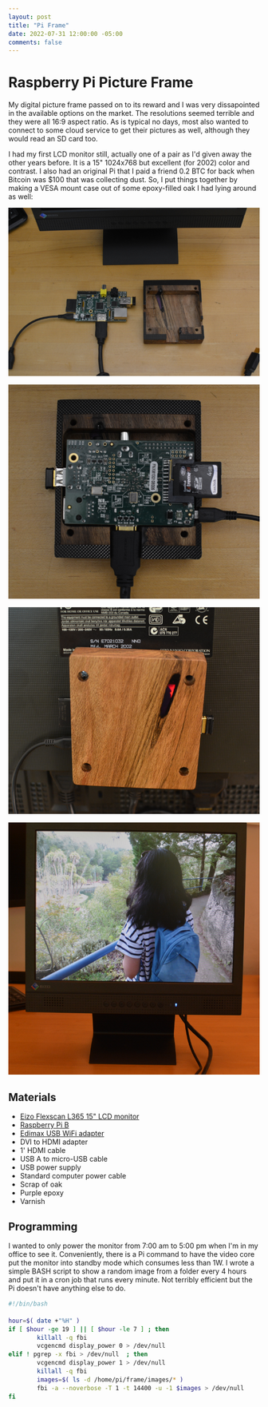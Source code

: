 ```yaml
---
layout: post
title: "Pi Frame"
date: 2022-07-31 12:00:00 -05:00
comments: false
---
```

# Raspberry Pi Picture Frame

My digital picture frame passed on to its reward and I was very dissapointed in the available options on the market.
The resolutions seemed terrible and they were all 16:9 aspect ratio.
As is typical no days, most also wanted to connect to some cloud service to get their pictures as well, although they would read an SD card too.

I had my first LCD monitor still, actually one of a pair as I'd given away the other years before.
It is a 15" 1024x768 but excellent (for 2002) color and contrast.
I also had an original Pi that I paid a friend 0.2 BTC for back when Bitcoin was $100 that was collecting dust.
So, I put things together by making a VESA mount case out of some epoxy-filled oak I had lying around as well:

![Unassembled Case](/images/unassembled.png)

![Detail of Case](/images/detail.png)

![Back View](/images/monitor_back.png)

![Front View](/images/monitor_front.png)

## Materials

* [Eizo Flexscan L365 15" LCD monitor](https://www.eizoglobal.com/support/db/products/model/L365)
* [Raspberry Pi B](https://www.raspberrypi.com/news/raspberry-pi-1-model-b-units-brought-back-to-life-for-charity/)
* [Edimax USB WiFi adapter](https://www.edimax.com/edimax/merchandise/merchandise_detail/data/edimax/global/wireless_adapters_n150/ew-7811un/)
* DVI to HDMI adapter
* 1' HDMI cable
* USB A to micro-USB cable
* USB power supply
* Standard computer power cable
* Scrap of oak
* Purple epoxy
* Varnish

## Programming

I wanted to only power the monitor from 7:00 am to 5:00 pm when I'm in my office to see it.
Conveniently, there is a Pi command to have the video core put the monitor into standby mode which consumes less than 1W.
I wrote a simple BASH script to show a random image from a folder every 4 hours and put it in a cron job that runs every minute.
Not terribly efficient but the Pi doesn't have anything else to do.
```bash
#!/bin/bash

hour=$( date +"%H" )
if [ $hour -ge 19 ] || [ $hour -le 7 ] ; then
        killall -q fbi
        vcgencmd display_power 0 > /dev/null
elif ! pgrep -x fbi > /dev/null  ; then
        vcgencmd display_power 1 > /dev/null
        killall -q fbi
        images=$( ls -d /home/pi/frame/images/* )
        fbi -a --noverbose -T 1 -t 14400 -u -1 $images > /dev/null
fi
```